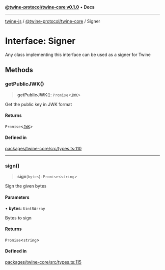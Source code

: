 [**@twine-protocol/twine-core v0.1.0**](../README.md) • **Docs**

***

[twine-js](../../../README.md) / [@twine-protocol/twine-core](../README.md) / Signer

# Interface: Signer

Any class implementing this interface can be used as a signer for Twine

## Methods

### getPublicJWK()

> **getPublicJWK**(): `Promise`\<[`JWK`](JWK.md)\>

Get the public key in JWK format

#### Returns

`Promise`\<[`JWK`](JWK.md)\>

#### Defined in

[packages/twine-core/src/types.ts:110](https://github.com/twine-protocol/twine-js/blob/bc5370ff2573a6e5e5c7a912acc672967ce4c5db/packages/twine-core/src/types.ts#L110)

***

### sign()

> **sign**(`bytes`): `Promise`\<`string`\>

Sign the given bytes

#### Parameters

• **bytes**: `Uint8Array`

Bytes to sign

#### Returns

`Promise`\<`string`\>

#### Defined in

[packages/twine-core/src/types.ts:115](https://github.com/twine-protocol/twine-js/blob/bc5370ff2573a6e5e5c7a912acc672967ce4c5db/packages/twine-core/src/types.ts#L115)
